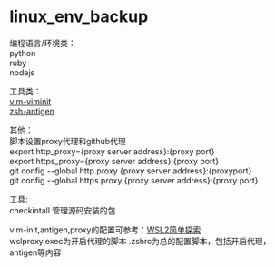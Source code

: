 # linux_env_backup
编程语言/环境类：  
python  
ruby  
nodejs  

工具类：  
[vim-viminit](https://github.com/adinxu/vim-init)  
[zsh-antigen](https://github.com/zsh-users/antigen)  

其他：  
脚本设置proxy代理和github代理   
export http_proxy={proxy server address}:{proxy port}  
export https_proxy={proxy server address}:{proxy port}  
git config --global http.proxy {proxy server address}:{proxyport}  
git config --global https.proxy {proxy server address}:{proxy port}  

工具:  
checkintall  管理源码安装的包

vim-init,antigen,proxy的配置可参考：[WSL2简单探索](https://blog.csdn.net/m0_37565736/article/details/123453344)  
wslproxy.exec为开启代理的脚本
.zshrc为总的配置脚本，包括开启代理，antigen等内容
